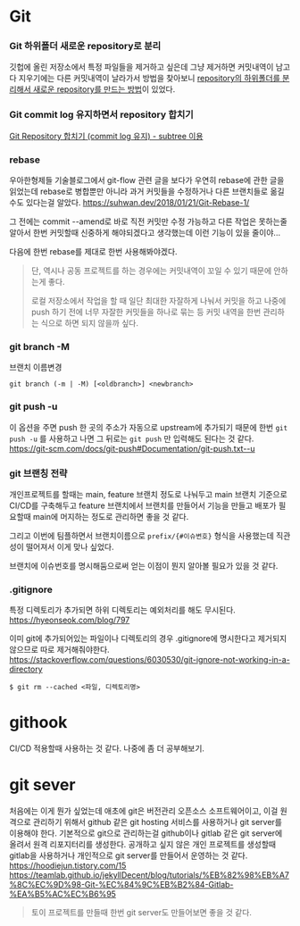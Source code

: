 # Git



### Git 하위폴더 새로운 repository로 분리

깃헙에 올린 저장소에서 특정 파일들을 제거하고 싶은데 그냥 제거하면 커밋내역이 남고 다 지우기에는 다른 커밋내역이 날라가서 방법을 찾아보니 [repository의 하위폴더를 분리해서 새로운 repository를 만드는 방법](https://sustainable-dev.tistory.com/119)이 있었다.   



### Git commit log 유지하면서 repository 합치기

[Git Repository 합치기 (commit log 유지) - subtree 이용](http://yeoseon.kr/git-repository-habcigi-commit-log-yuji-subtree-iyong/)



### rebase

우아한형제들 기술블로그에서 git-flow 관련 글을 보다가 우연히 rebase에 관한 글을 읽었는데 rebase로 병합뿐만 아니라 과거 커밋들을 수정하거나 다른 브랜치들로 옮길 수도 있다는걸 알았다. https://suhwan.dev/2018/01/21/Git-Rebase-1/

그 전에는 commit --amend로 바로 직전 커밋만 수정 가능하고 다른 작업은 못하는줄 알아서 한번 커밋할때 신중하게 해야되겠다고 생각했는데 이런 기능이 있을 줄이야...

다음에 한번 rebase를 제대로 한번 사용해봐야겠다.

> 단, 역시나 공동 프로젝트를 하는 경우에는 커밋내역이 꼬일 수 있기 때문에 안하는게 좋다.
>
> 로컬 저장소에서 작업을 할 때 일단 최대한 자잘하게 나눠서 커밋을 하고 나중에 push 하기 전에 너무 자잘한 커밋들을 하나로 묶는 등 커밋 내역을 한번 관리하는 식으로 하면 되지 않을까 싶다.



### git branch -M

브랜치 이름변경

```
git branch (-m | -M) [<oldbranch>] <newbranch>
```



### git push -u

이 옵션을 주면 push 한 곳의 주소가 자동으로 upstream에 추가되기 때문에 한번 `git push -u` 를 사용하고 나면 그 뒤로는 `git push` 만 입력해도 된다는 것 같다.
https://git-scm.com/docs/git-push#Documentation/git-push.txt--u



### git 브랜칭 전략

개인프로젝트를 할때는 main, feature 브랜치 정도로 나눠두고 main 브랜치 기준으로 CI/CD를 구축해두고 feature 브랜치에서 브랜치를 만들어서 기능을 만들고 배포가 필요할때 main에 머지하는 정도로 관리하면 좋을 것 같다.

그리고 이번에 팀플하면서 브랜치이름으로 `prefix/{#이슈변호}` 형식을 사용했는데 직관성이 떨어져서 이게 맞나 싶었다.

브랜치에 이슈번호를 명시해둠으로써 얻는 이점이 뭔지 알아볼 필요가 있을 것 같다.



### .gitignore

특정 디렉토리가 추가되면 하위 디렉토리는 예외처리를 해도 무시된다.
https://hyeonseok.com/blog/797

이미 git에 추가되어있는 파일이나 디렉토리의 경우 .gitignore에 명시한다고 제거되지 않으므로 따로 제거해줘야한다. https://stackoverflow.com/questions/6030530/git-ignore-not-working-in-a-directory

```
$ git rm --cached <파일, 디렉토리명>
```





# githook

CI/CD 적용할때 사용하는 것 같다. 나중에 좀 더 공부해보기.



# git sever

처음에는 이게 뭔가 싶었는데 애초에 git은 버전관리 오픈소스 소프트웨어이고, 이걸 원격으로 관리하기 위해서 github 같은 git hosting 서비스를 사용하거나 git server를 이용해야 한다.
기본적으로 git으로 관리하는걸 github이나 gitlab 같은 git server에 올려서 원격 리포지터리를 생성한다. 공개하고 싶지 않은 개인 프로젝트를 생성할때 gitlab을 사용하거나 개인적으로 git server를 만들어서 운영하는 것 같다.
https://hoodiejun.tistory.com/15
https://teamlab.github.io/jekyllDecent/blog/tutorials/%EB%82%98%EB%A7%8C%EC%9D%98-Git-%EC%84%9C%EB%B2%84-Gitlab-%EA%B5%AC%EC%B6%95

> 토이 프로젝트를 만들때 한번 git server도 만들어보면 좋을 것 같다.



